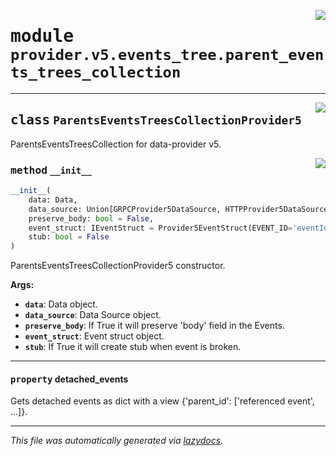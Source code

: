 <!-- markdownlint-disable -->

<a href="../../th2_data_services/provider/v5/events_tree/parent_events_trees_collection.py#L0"><img align="right" style="float:right;" src="https://img.shields.io/badge/-source-cccccc?style=flat-square"></a>

# <kbd>module</kbd> `provider.v5.events_tree.parent_events_trees_collection`






---

<a href="../../th2_data_services/provider/v5/events_tree/parent_events_trees_collection.py#L24"><img align="right" style="float:right;" src="https://img.shields.io/badge/-source-cccccc?style=flat-square"></a>

## <kbd>class</kbd> `ParentsEventsTreesCollectionProvider5`
ParentsEventsTreesCollection for data-provider v5. 

<a href="../../th2_data_services/provider/v5/events_tree/parent_events_trees_collection.py#L27"><img align="right" style="float:right;" src="https://img.shields.io/badge/-source-cccccc?style=flat-square"></a>

### <kbd>method</kbd> `__init__`

```python
__init__(
    data: Data,
    data_source: Union[GRPCProvider5DataSource, HTTPProvider5DataSource] = None,
    preserve_body: bool = False,
    event_struct: IEventStruct = Provider5EventStruct(EVENT_ID='eventId', PARENT_EVENT_ID='parentEventId', STATUS='successful', NAME='eventName', TYPE='type', BATCH_ID='batchId', IS_BATCHED='isBatched', EVENT_TYPE='eventType', END_TIMESTAMP='endTimestamp', START_TIMESTAMP='startTimestamp', ATTACHED_MESSAGES_IDS='attachedMessageIds', BODY='body'),
    stub: bool = False
)
```

ParentsEventsTreesCollectionProvider5 constructor. 



**Args:**
 
 - <b>`data`</b>:  Data object. 
 - <b>`data_source`</b>:  Data Source object. 
 - <b>`preserve_body`</b>:  If True it will preserve 'body' field in the Events. 
 - <b>`event_struct`</b>:  Event struct object. 
 - <b>`stub`</b>:  If True it will create stub when event is broken. 


---

#### <kbd>property</kbd> detached_events

Gets detached events as dict with a view {'parent_id': ['referenced event', ...]}. 






---

_This file was automatically generated via [lazydocs](https://github.com/ml-tooling/lazydocs)._
